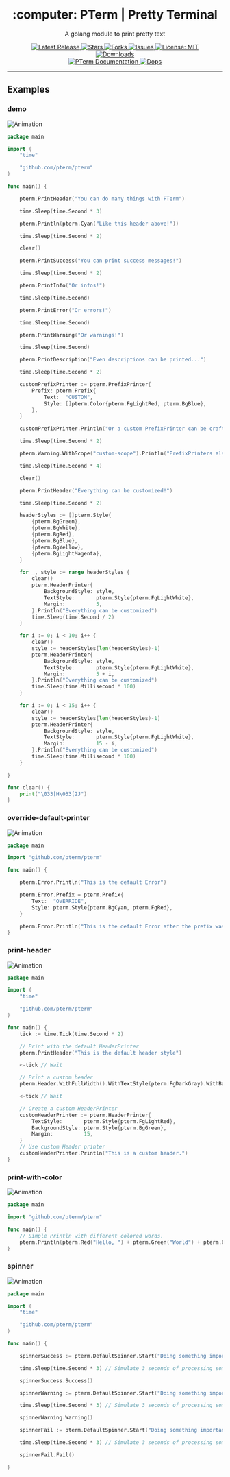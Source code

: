 <!--suppress HtmlDeprecatedAttribute -->

<h1 align="center">:computer: PTerm | Pretty Terminal</h1>
<p align="center">A golang module to print pretty text</p>

<p align="center">

<a href="https://github.com/pterm/pterm/releases">
<img src="https://img.shields.io/github/v/release/pterm/pterm?style=flat-square" alt="Latest Release">
</a>

<a href="https://github.com/pterm/pterm/stargazers">
<img src="https://img.shields.io/github/stars/pterm/pterm.svg?style=flat-square" alt="Stars">
</a>

<a href="https://github.com/pterm/pterm/fork">
<img src="https://img.shields.io/github/forks/pterm/pterm.svg?style=flat-square" alt="Forks">
</a>

<a href="https://github.com/pterm/pterm/issues">
<img src="https://img.shields.io/github/issues/pterm/pterm.svg?style=flat-square" alt="Issues">
</a>

<a href="https://opensource.org/licenses/MIT">
<img src="https://img.shields.io/badge/License-MIT-yellow.svg?style=flat-square" alt="License: MIT">
</a>

<br/>

<a href="https://github.com/dops-cli/dops/releases">
<img src="https://img.shields.io/badge/platform-windows%20%7C%20macos%20%7C%20linux-informational?style=for-the-badge" alt="Downloads">
</a>

<br/>

<a href="https://pkg.go.dev/github.com/pterm/pterm">
<img src="https://pkg.go.dev/badge/github.com/pterm/pterm" alt="PTerm Documentation"/>
</a>

<a href="https://github.com/pterm/pterm/">
<img src="https://raw.githubusercontent.com/pterm/pterm/master/_examples/demo/animation.svg" alt="Dops">
</a>

</p>

---

## Examples

<!-- examples:start -->
### demo

![Animation](https://raw.githubusercontent.com/pterm/pterm/master/_examples/demo/animation.svg)

```go
package main

import (
	"time"

	"github.com/pterm/pterm"
)

func main() {

	pterm.PrintHeader("You can do many things with PTerm")

	time.Sleep(time.Second * 3)

	pterm.Println(pterm.Cyan("Like this header above!"))

	time.Sleep(time.Second * 2)

	clear()

	pterm.PrintSuccess("You can print success messages!")

	time.Sleep(time.Second * 2)

	pterm.PrintInfo("Or infos!")

	time.Sleep(time.Second)

	pterm.PrintError("Or errors!")

	time.Sleep(time.Second)

	pterm.PrintWarning("Or warnings!")

	time.Sleep(time.Second)

	pterm.PrintDescription("Even descriptions can be printed...")

	time.Sleep(time.Second * 2)

	customPrefixPrinter := pterm.PrefixPrinter{
		Prefix: pterm.Prefix{
			Text:  "CUSTOM",
			Style: []pterm.Color{pterm.FgLightRed, pterm.BgBlue},
		},
	}

	customPrefixPrinter.Println("Or a custom PrefixPrinter can be crafted :)")

	time.Sleep(time.Second * 2)

	pterm.Warning.WithScope("custom-scope").Println("PrefixPrinters also support scopes!")

	time.Sleep(time.Second * 4)

	clear()

	pterm.PrintHeader("Everything can be customized!")

	time.Sleep(time.Second * 2)

	headerStyles := []pterm.Style{
		{pterm.BgGreen},
		{pterm.BgWhite},
		{pterm.BgRed},
		{pterm.BgBlue},
		{pterm.BgYellow},
		{pterm.BgLightMagenta},
	}

	for _, style := range headerStyles {
		clear()
		pterm.HeaderPrinter{
			BackgroundStyle: style,
			TextStyle:       pterm.Style{pterm.FgLightWhite},
			Margin:          5,
		}.Println("Everything can be customized")
		time.Sleep(time.Second / 2)
	}

	for i := 0; i < 10; i++ {
		clear()
		style := headerStyles[len(headerStyles)-1]
		pterm.HeaderPrinter{
			BackgroundStyle: style,
			TextStyle:       pterm.Style{pterm.FgLightWhite},
			Margin:          5 + i,
		}.Println("Everything can be customized")
		time.Sleep(time.Millisecond * 100)
	}

	for i := 0; i < 15; i++ {
		clear()
		style := headerStyles[len(headerStyles)-1]
		pterm.HeaderPrinter{
			BackgroundStyle: style,
			TextStyle:       pterm.Style{pterm.FgLightWhite},
			Margin:          15 - i,
		}.Println("Everything can be customized")
		time.Sleep(time.Millisecond * 100)
	}

}

func clear() {
	print("\033[H\033[2J")
}

```

### override-default-printer

![Animation](https://raw.githubusercontent.com/pterm/pterm/master/_examples/override-default-printer/animation.svg)

```go
package main

import "github.com/pterm/pterm"

func main() {

	pterm.Error.Println("This is the default Error")

	pterm.Error.Prefix = pterm.Prefix{
		Text:  "OVERRIDE",
		Style: pterm.Style{pterm.BgCyan, pterm.FgRed},
	}

	pterm.Error.Println("This is the default Error after the prefix was overridden")
}

```

### print-header

![Animation](https://raw.githubusercontent.com/pterm/pterm/master/_examples/print-header/animation.svg)

```go
package main

import (
	"time"

	"github.com/pterm/pterm"
)

func main() {
	tick := time.Tick(time.Second * 2)

	// Print with the default HeaderPrinter
	pterm.PrintHeader("This is the default header style")

	<-tick // Wait

	// Print a custom header
	pterm.Header.WithFullWidth().WithTextStyle(pterm.FgDarkGray).WithBackgroundStyle(pterm.BgLightMagenta).Println("Hello, World!")

	<-tick // Wait

	// Create a custom HeaderPrinter
	customHeaderPrinter := pterm.HeaderPrinter{
		TextStyle:       pterm.Style{pterm.FgLightRed},
		BackgroundStyle: pterm.Style{pterm.BgGreen},
		Margin:          15,
	}
	// Use custom Header printer
	customHeaderPrinter.Println("This is a custom header.")
}

```

### print-with-color

![Animation](https://raw.githubusercontent.com/pterm/pterm/master/_examples/print-with-color/animation.svg)

```go
package main

import "github.com/pterm/pterm"

func main() {
	// Simple Println with different colored words.
	pterm.Println(pterm.Red("Hello, ") + pterm.Green("World") + pterm.Cyan("!"))
}

```

### spinner

![Animation](https://raw.githubusercontent.com/pterm/pterm/master/_examples/spinner/animation.svg)

```go
package main

import (
	"time"

	"github.com/pterm/pterm"
)

func main() {

	spinnerSuccess := pterm.DefaultSpinner.Start("Doing something important... (will succeed)")

	time.Sleep(time.Second * 3) // Simulate 3 seconds of processing something

	spinnerSuccess.Success()

	spinnerWarning := pterm.DefaultSpinner.Start("Doing something important... (will warn)")

	time.Sleep(time.Second * 3) // Simulate 3 seconds of processing something

	spinnerWarning.Warning()

	spinnerFail := pterm.DefaultSpinner.Start("Doing something important... (will fail)")

	time.Sleep(time.Second * 3) // Simulate 3 seconds of processing something

	spinnerFail.Fail()

}

```

<!-- examples:end -->





























